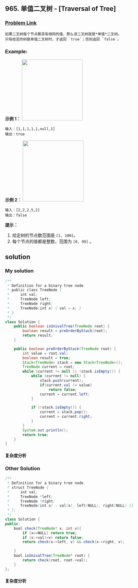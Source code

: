 ## 965. 单值二叉树 - [Traversal of Tree]

### [Problem Link](https://leetcode-cn.com/contest/weekly-contest-117/problems/univalued-binary-tree/)
	如果二叉树每个节点都具有相同的值，那么该二叉树就是*单值*二叉树。
	只有给定的树是单值二叉树时，才返回 `true`；否则返回 `false`。

### Example:

**示例 1：**
<img src="https://assets.leetcode-cn.com/aliyun-lc-upload/uploads/2018/12/29/screen-shot-2018-12-25-at-50104-pm.png" width="200px" />

```
输入：[1,1,1,1,1,null,1]
输出：true
```

**示例 2：**
<img src="https://assets.leetcode-cn.com/aliyun-lc-upload/uploads/2018/12/29/screen-shot-2018-12-25-at-50050-pm.png" width="200px" />



```
输入：[2,2,2,5,2]
输出：false
```
**提示：**
1. 给定树的节点数范围是 `[1, 100]`。
2. 每个节点的值都是整数，范围为 `[0, 99]` 。

## solution
### My solution
```java
/**
 * Definition for a binary tree node.
 * public class TreeNode {
 *     int val;
 *     TreeNode left;
 *     TreeNode right;
 *     TreeNode(int x) { val = x; }
 * }
 */
class Solution {
    public boolean isUnivalTree(TreeNode root) {
        boolean result = preOrderByStack(root);
        return result;
    }

  	public boolean preOrderByStack(TreeNode root) {
        int value = root.val;
        boolean result = true;
  		Stack<TreeNode> stack = new Stack<TreeNode>();
  		TreeNode current = root;
  		while (current != null || !stack.isEmpty()) {
  			while (current != null) {
  				stack.push(current);
                if(current.val != value)
                    return false;
  				current = current.left;
  			}

  			if (!stack.isEmpty()) {
  				current = stack.pop();
  				current = current.right;
  			}
  		}
  		System.out.println();
        return true;
  	}
}
```
#### 复杂度分析

### Other Solution
```java
/**
 * Definition for a binary tree node.
 * struct TreeNode {
 *     int val;
 *     TreeNode *left;
 *     TreeNode *right;
 *     TreeNode(int x) : val(x), left(NULL), right(NULL) {}
 * };
 */
class Solution {
public:
    bool check(TreeNode* x, int v){
        if (x==NULL) return true;
        if (x->val!=v) return false;
        return check(x->left, v) && check(x->right, v);
        
    }
    bool isUnivalTree(TreeNode* root) {
        return check(root, root->val);
    }
};
```
#### 复杂度分析